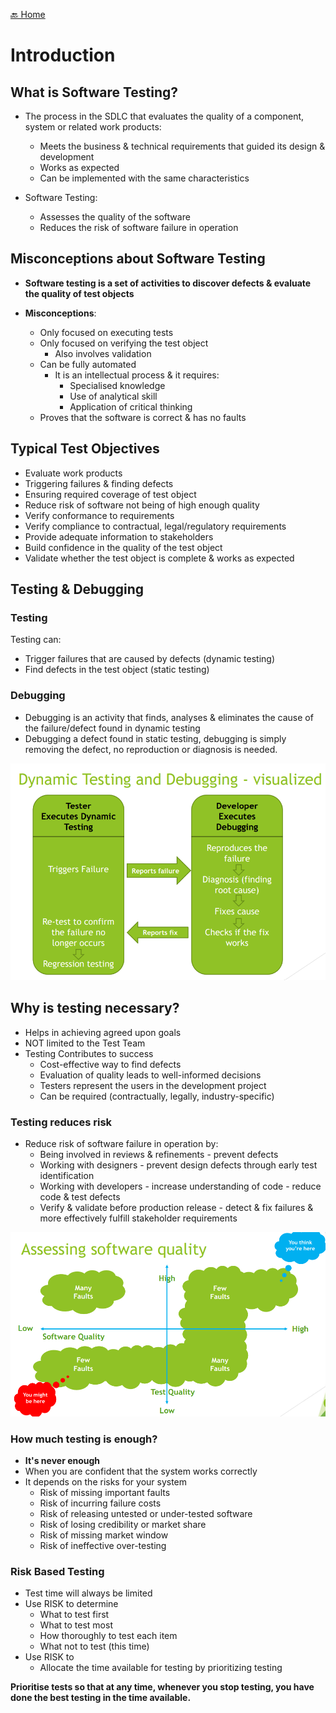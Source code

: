 [🔙 Home](../home.md)

# Introduction
## What is Software Testing?

* The process in the SDLC that evaluates the quality of a component, system or related work products:
  * Meets the business & technical requirements that guided its design & development
  * Works as expected
  * Can be implemented with the same characteristics
  
* Software Testing:
  * Assesses the quality of the software
  * Reduces the risk of software failure in operation

## Misconceptions about Software Testing
* **Software testing is a set of activities to discover defects & evaluate the quality of test
objects**

* **Misconceptions**:
  * Only focused on executing tests
  * Only focused on verifying the test object
    * Also involves validation
  * Can be fully automated
    * It is an intellectual process & it requires:
      * Specialised knowledge
      * Use of analytical skill
      * Application of critical thinking
  * Proves that the software is correct & has no faults

## Typical Test Objectives

* Evaluate work products
* Triggering failures & finding defects
* Ensuring required coverage of test object
* Reduce risk of software not being of high enough quality
* Verify conformance to requirements
* Verify compliance to contractual, legal/regulatory requirements
* Provide adequate information to stakeholders
* Build confidence in the quality of the test object
* Validate whether the test object is complete & works as expected

## Testing & Debugging
### Testing 
Testing can:
* Trigger failures that are caused by defects (dynamic testing)
* Find defects in the test object (static testing)

### Debugging
* Debugging is an activity that finds, analyses & eliminates the cause of the failure/defect found in dynamic testing
* Debugging a defect found in static testing, debugging is simply removing the
defect, no reproduction or diagnosis is needed.

![image1.png](assets/image1.png)

## Why is testing necessary?
* Helps in achieving agreed upon goals
* NOT limited to the Test Team
* Testing Contributes to success
  * Cost-effective way to find defects
  * Evaluation of quality leads to well-informed decisions
  * Testers represent the users in the development project
  * Can be required (contractually, legally, industry-specific)

### Testing reduces risk
* Reduce risk of software failure in operation by:
  * Being involved in reviews & refinements - prevent defects
  * Working with designers - prevent design defects through early test identification
  * Working with developers - increase understanding of code - reduce code & test defects
  * Verify & validate before production release - detect & fix failures & more effectively fulfill stakeholder requirements

![image2.png](assets/image2.png)

### How much testing is enough?
* **It's never enough**
* When you are confident that the system works correctly
* It depends on the risks for your system
  * Risk of missing important faults
  * Risk of incurring failure costs
  * Risk of releasing untested or under-tested software
  * Risk of losing credibility or market share
  * Risk of missing market window
  * Risk of ineffective over-testing

### Risk Based Testing
* Test time will always be limited
* Use RISK to determine
  * What to test first
  * What to test most
  * How thoroughly to test each item
  * What not to test (this time)
* Use RISK to
  * Allocate the time available for testing by prioritizing testing

**Prioritise tests so that at any time, whenever you stop testing, you have done the best testing in the time available.**